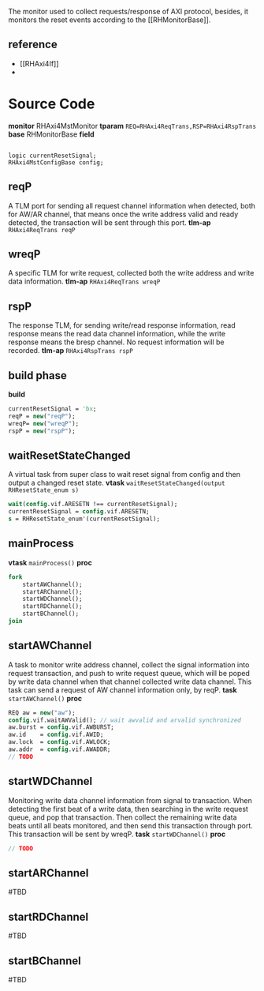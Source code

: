 The monitor used to collect requests/response of AXI protocol, besides, it monitors the reset events according to the [[RHMonitorBase]].
## reference
- [[RHAxi4If]]
- 
# Source Code
**monitor** RHAxi4MstMonitor
**tparam** `REQ=RHAxi4ReqTrans,RSP=RHAxi4RspTrans`
**base** RHMonitorBase
**field**
```

logic currentResetSignal;
RHAxi4MstConfigBase config;
```
## reqP
A TLM port for sending all request channel information when detected, both for AW/AR channel, that means once the write address valid and ready detected, the transaction will be sent through this port.
**tlm-ap** `RHAxi4ReqTrans reqP`
## wreqP
A specific TLM for write request, collected both the write address and write data information.
**tlm-ap** `RHAxi4ReqTrans wreqP`
## rspP
The response TLM, for sending write/read response information, read response means the read data channel information, while the write response means the bresp channel. No request information will be recorded.
**tlm-ap** `RHAxi4RspTrans rspP`

## build phase
**build**
```systemverilog
currentResetSignal = 'bx;
reqP = new("reqP");
wreqP= new("wreqP");
rspP = new("rspP");
```
## waitResetStateChanged
A virtual task from super class to wait reset signal from config and then output a changed reset state.
**vtask** `waitResetStateChanged(output RHResetState_enum s)`
```systemverilog
wait(config.vif.ARESETN !== currentResetSignal);
currentResetSignal = config.vif.ARESETN;
s = RHResetState_enum'(currentResetSignal);
```
## mainProcess
**vtask** `mainProcess()`
**proc**
```systemverilog
fork
	startAWChannel();
	startARChannel();
	startWDChannel();
	startRDChannel();
	startBChannel();
join
```

## startAWChannel
A task to monitor write address channel, collect the signal information into request transaction, and push to write request queue, which will be poped by write data channel when that channel collected write data channel.
This task can send a request of AW channel information only, by reqP.
**task** `startAWChannel()`
**proc**
```systemverilog
REQ aw = new("aw");
config.vif.waitAWValid(); // wait awvalid and arvalid synchronized
aw.burst = config.vif.AWBURST;
aw.id    = config.vif.AWID;
aw.lock  = config.vif.AWLOCK;
aw.addr  = config.vif.AWADDR;
// TODO
```

## startWDChannel
Monitoring write data channel information from signal to transaction. When detecting the first beat of a write data, then searching in the write request queue, and pop that transaction. Then collect the remaining write data beats until all beats monitored, and then send this transaction through port. This transaction will be sent by wreqP.
**task** `startWDChannel()`
**proc**
```systemverilog
// TODO
```
## startARChannel
#TBD 
## startRDChannel
#TBD 
## startBChannel
#TBD 
